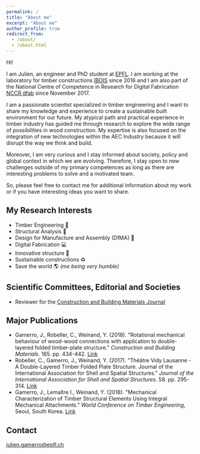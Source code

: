 ```yaml
---
permalink: /
title: "About me"
excerpt: "About me"
author_profile: true
redirect_from:
  - /about/
  - /about.html
---
```


Hi!

I am Julien, an engineer and PhD student at [EPFL](https://www.epfl.ch/index.en.html). I am working at the laboratory for timber constructions [IBOIS](https://ibois.epfl.ch) since 2016 and I am also part of the National Centre of Competence in Research for Digital Fabrication [NCCR dfab](http://www.dfab.ch) since November 2017.

I am a passionate scientist specialized in timber engineering and I want to share my knowledge and experience to create a sustainable built environment for our future. My atypical path and practical experience in timber industry has guided me through research to explore the wide range of possibilities in wood construction. My expertise is also focused on the integration of new technologies within the AEC Industry because it will disrupt the way we think and build.

Moreover, I am very curious and I stay informed about society, policy and global context in which we are evolving. Therefore, I stay open to new challenges outside of my primary competences as long as there are interesting problems to solve and a motivated team.

So, please feel free to contact me for additional information about my work or if you have interesting ideas you want to share.


My Research Interests
------
* Timber Engineering 🌲
* Structural Analysis 🔬
* Design for Manufacture and Assembly (DfMA) 🔨
* Digital Fabrication 💻
* Innovative structure 🗼
* Sustainable constructions ♻
* Save the world 🌎 *(me being very humble)*

Scientific Committees, Editorial and Societies
------
* Reviewer for the [Construction and Building Materials Journal](https://www.journals.elsevier.com/construction-and-building-materials)

Major Publications
------
* Gamerro, J., Robeller, C., Weinand, Y. (2018). "Rotational mechanical behaviour of wood-wood connections with application to double-layered folded timber-plate structure." *Construction and Building Materials*. 165. pp. 434-442. [Link](https://gamerro.github.io/publication/VidyRotational)
* Robeller, C., Gamerro, J., Weinand, Y. (2017). "Théâtre Vidy Lausanne - A Double-Layered Timber Folded Plate Structure. Journal of the International Association for Shell and Spatial Structures." *Journal of the International Association for Shell and Spatial Structures*. 58. pp. 295-314. [Link](https://gamerro.github.io/publication/VidyIASS)
* Gamerro, J., Lemaître I., Weinand, Y. (2018). "Mechanical Characterization of Timber Structural Elements Using Integral Mechanical Attachments." *World Conference on Timber Engineering*, Seoul, South Korea. [Link](https://gamerro.github.io/publication/WCTE2018)

Contact
------
[julien.gamerro@epfl.ch](mailto:julien.gamerro@epfl.ch)
